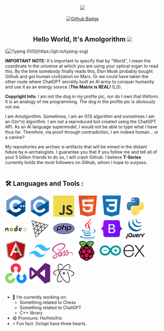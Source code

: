 <div id="header" align="center">
  <img src="https://media.giphy.com/media/M9gbBd9nbDrOTu1Mqx/giphy.gif" width="170"/>
  <br><br>
  <div id="badges" align="center">
  <a href="https://github.com/amolgorithm">
    <img src="https://img.shields.io/badge/Github-black?style=for-the-badge&logo=github&logoColor=white" alt="Github Badge"/>
  </a>
  <br>
  </div> 
  <img src="https://komarev.com/ghpvc/?username=amolgorithm&style=flat-square&color=blue" alt=""/>
  
  ## Hello World, It's Amolgorithm <img src="https://github.com/TheDudeThatCode/TheDudeThatCode/blob/master/Assets/Hi.gif" width="40"/>
</div>

  [![Typing SVG](https://readme-typing-svg.demolab.com?font=open+sans&weight=900&size=22&duration=3000&pause=1000&color=CF0000&multiline=true&width=800&height=100&separator=%3D&lines=%23include+%3Camolgorithm%3E%3Dstd%3A%3Afor_each(std%3A%3Aviewers%2C+%5B%5D()+%7B+std%3A%3Acout+%3C%3C+%22Welcome!%22+%7D);)](https://git.io/typing-svg)
  
**IMPORTANT NOTE:**  It's important to specify that by "World", I mean the coordinate in the universe at which you are using your optical organ to read this. By the time somebody finally reads this, Elon Musk probably bought Github and got human civilization on Mars. Or we could have taken the other route where ChatGPT secretly built an AI army to conquer humanity and use it as an energy source (**The Matrix is REAL!** 0_0). 

**Copyright Info:**  I am not the dog in my profile pic, nor do I own that lifeform. It is an analogy of me programming. The dog in the profile pic is obviously not me.

I am Amolgorithm. Sometimes, I am an O(1) algorithm and sometimes I am an O(n^n) algorithm. I am not a reproduced bot created using the ChatGPT API. As an AI language supermodel, I would not be able to type what I have thus far. Therefore, via proof through contradiction, I am indeed human... or a canine?

My repositories are archaic e-artifacts that will be mined in the distant future by e-archalogists.
I guarantee you that if you follow me and tell all of your 5 billion friends to do so, I will crash Github. 
I believe **T-Series** currently holds the most followers on Github, whom I hope to surpass.
<br><br>
## :hammer_and_wrench: Languages and Tools :
<div>
  <img src="https://github.com/devicons/devicon/blob/master/icons/cplusplus/cplusplus-original.svg" title="C++" alt="C++" width="70" height="70"/>&nbsp;
  <img src="https://github.com/devicons/devicon/blob/master/icons/c/c-original.svg" title="C" alt="C" width="70" height="70"/>&nbsp;
  <img src="https://github.com/devicons/devicon/blob/master/icons/javascript/javascript-original.svg" title="JavaScript" alt="JavaScript" width="70" height="70"/>&nbsp;
  <img src="https://github.com/devicons/devicon/blob/master/icons/html5/html5-original.svg" title="HTML5" alt="HTML" width="70" height="70"/>&nbsp;
  <img src="https://github.com/devicons/devicon/blob/master/icons/css3/css3-plain.svg"  title="CSS3" alt="CSS" width="70" height="70"/>&nbsp;
  <img src="https://github.com/devicons/devicon/blob/master/icons/python/python-original.svg"  title="Python" alt="Py" width="70" height="70"/>&nbsp;
  <img src="https://github.com/devicons/devicon/blob/master/icons/nodejs/nodejs-original-wordmark.svg" title="NodeJS" alt="NodeJS" width="70" height="70"/>&nbsp;
  <img src="https://github.com/devicons/devicon/blob/master/icons/threejs/threejs-original.svg" title="threejs" alt="threejs" width="70" height="70"/>&nbsp;
  <img src="https://github.com/devicons/devicon/blob/master/icons/php/php-original.svg" title="PHP" alt="PHP" width="70" height="70"/>&nbsp;
  <img src="https://github.com/devicons/devicon/blob/master/icons/java/java-original.svg" title="Java" alt="Java" width="70" height="70"/>&nbsp;
  <img src="https://github.com/devicons/devicon/blob/master/icons/bootstrap/bootstrap-original.svg" title="Bootstrap" alt="Bootstrap" width="70" height="70"/>&nbsp;
  <img src="https://github.com/devicons/devicon/blob/master/icons/jquery/jquery-original-wordmark.svg" title="jq" alt="jq" width="70" height="70"/>&nbsp;
  <img src="https://github.com/devicons/devicon/blob/master/icons/angularjs/angularjs-original.svg" title="angjs" alt="angjs" width="70" height="70"/>&nbsp;
  <img src="https://github.com/devicons/devicon/blob/master/icons/tailwindcss/tailwindcss-plain.svg" title="tw" alt="tw" width="70" height="70"/>&nbsp;<img 
  <img src="https://github.com/devicons/devicon/blob/master/icons/sass/sass-original.svg" title="sass" alt="sass" width="70" height="70"/>&nbsp;
  <img src="https://github.com/devicons/devicon/blob/master/icons/raspberrypi/raspberrypi-original.svg" title="rpi" alt="rpi" width="70" height="70"/>&nbsp;
  <img src="https://github.com/devicons/devicon/blob/master/icons/arduino/arduino-original.svg" title="ard" alt="ard" width="70" height="70"/>&nbsp;
  <img src="https://github.com/devicons/devicon/blob/master/icons/express/express-original.svg" title="ex" alt="ex" width="70" height="70"/>&nbsp;
  <img src="https://github.com/devicons/devicon/blob/master/icons/opencv/opencv-original.svg" title="cv" alt="cv" width="70" height="70"/>&nbsp;
  <img src="https://github.com/devicons/devicon/blob/master/icons/visualstudio/visualstudio-plain.svg" title="VS" alt="VS" width="70" height="70"/>&nbsp;
  <img src="https://github.com/devicons/devicon/blob/master/icons/atom/atom-original.svg" title="atom" alt="atom" width="70" height="70"/>&nbsp;
</div>
<br>

- 🔭 I’m currently working on:
  - Something related to Chess
  - Something related to ChatGPT
  - C++ library
- 😄 Pronouns: He/him/his
- ⚡ Fun fact: Octopi have three hearts.

